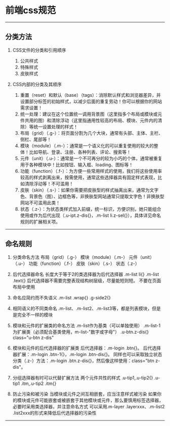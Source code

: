 # 前端css规范
---

## 分类方法
1. CSS文件的分类和引用顺序
	1. 公共样式
    2. 特殊样式
    3. 皮肤样式 
    
2. CSS内部的分类及其顺序
	1. 重置（reset）和默认（base）（tags）：消除默认样式和浏览器差异，并设置部分标签的初始样式，以减少后面的重复劳动！你可以根据你的网站需求设置！
	2. 统一处理：建议在这个位置统一调用背景图（这里指多个布局或模块或元件共用的图）和清除浮动（这里指通用性较高的布局、模块、元件内的清除）等统一设置处理的样式！
	3. 布局（grid）（.g-）：将页面分割为几个大块，通常有头部、主体、主栏、侧栏、尾部等！
	4. 模块（module）（.m-）：通常是一个语义化的可以重复使用的较大的整体！比如导航、登录、注册、各种列表、评论、搜索等！
	5. 元件（unit）（.u-）：通常是一个不可再分的较为小巧的个体，通常被重复用于各种模块中！比如按钮、输入框、loading、图标等！
	6. 功能（function）（.f-）：为方便一些常用样式的使用，我们将这些使用率较高的样式剥离出来，按需使用，通常这些选择器具有固定样式表现，比如清除浮动等！不可滥用！
	7. 皮肤（skin）（.s-）：如果你需要把皮肤型的样式抽离出来，通常为文字色、背景色（图）、边框色等，非换肤型网站通常只提取文字色！非换肤型网站不可滥用此类！
	8. 状态（.z-）：为状态类样式加入前缀，统一标识，方便识别，她只能组合使用或作为后代出现（.u-ipt.z-dis{}，.m-list li.z-sel{}），具体详见命名规则的扩展相关项。
---

## 命名规则
1. 分类命名方法
    布局（grid）（.g-）
    模块（module）（.m-）
    元件（unit）（.u-）
    功能（function）（.f-）
    皮肤（skin）（.s-）
    状态（.z-）
 
2. 后代选择器命名
	长度大于等于2的类选择器为后代选择器
    .m-list li{}
    .m-list .text{}
    后代选择器不需要完整表现结构树层级，尽量能短则短。
    不要在页面布局中使用
  
3. 命名应简约而不失语义
    .m-list .wrap{}
    .g-side2{}
    
4. 相同语义的不同类命名
	.m-list、.m-list2、.m-list3等，都是列表模块，但是是完全不一样的模块
    
5. 模块和元件的扩展类的命名方法
    .m-list作为基类（可以单独使用）
    .m-list-1为扩展类（必须配合基类使用，m-list-"数字或字母"）
    .u-btn.z-dis{}  class="u-btn z-dis"

6. 模块和元件的后代选择器的扩展类
    后代选择器：.m-login .btn{}。
	后代选择器扩展：.m-login .btn-1{}，.m-login .btn-dis{}。
    同样也可以采取独立状态分类（.z-）方法：.m-login .btn.z-dis{}，然后像这样使用：class="btn z-dis"。

7. 分组选择器有时可以代替扩展方法
	两个元件共性的样式
	.u-tip1,.u-tip2{}
	.u-tip1 .itm,.u-tip2 .itm{}
    
8. 防止污染和被污染
	当模块或元件之间互相嵌套，应当注意样式被污染
    如果你的模块或元件可能嵌套或被嵌套于其他模块或元件，那么要慎用标签选择器，必要时采用类选择器，并注意命名方式
    可以采用.m-layer .layerxxx、.m-list2 .list2xxx的形式来降低后代选择器的污染性
---

























